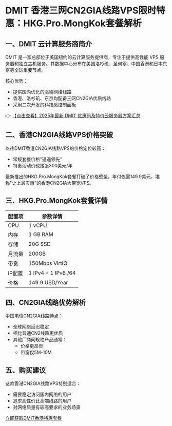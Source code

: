 # DMIT 香港三网CN2GIA线路VPS限时特惠：HKG.Pro.MongKok套餐解析

## 一、DMIT 云计算服务商简介
DMIT 是一家总部位于美国纽约的云计算服务提供商，专注于提供高性能 VPS 服务器和独立主机服务。其数据中心分布在美国洛杉矶、圣何塞、中国香港和日本东京等全球重要节点。

核心优势：
- 提供国内优化的高端网络线路
- 香港、洛杉矶、东京均配备三网CN2GIA优质线路
- 采用二次开发的科技感控制面板

👉 [【点击查看】2025年最新 DMIT 优惠码及特价云服务器方案汇总](https://bit.ly/dmit_coupon)

## 二、香港CN2GIA线路VPS价格突破
以往DMIT香港CN2GIA线路VPS的价格定位较高：
- 常规套餐价格"遥遥领先"
- 特惠活动价也接近300美元/年

最新推出的HKG.Pro.MongKok套餐打破了价格壁垒，年付仅需149.9美元，堪称"史上最实惠"的香港CN2GIA大带宽VPS。

## 三、HKG.Pro.MongKok套餐详情
| 配置项       | 参数详情               |
|--------------|-----------------------|
| CPU          | 1 vCPU               |
| 内存         | 1 GB RAM             |
| 存储         | 20G SSD              |
| 月流量       | 200GB                |
| 带宽         | 150Mbps VirtIO       |
| IP配置       | 1 IPv4 + 1 IPv6 /64  |
| 价格         | 149.9 USD/Year       |

## 四、CN2GIA线路优势解析
中国电信CN2GIA线路特点：
- 全球网络延迟稳定
- 相比普通CN2线路更优质
- 其他厂商同规格产品通常：
  - 价格更昂贵
  - 带宽仅5M-10M

## 五、购买建议
这款香港CN2GIA线路VPS特别适合：
- 需要稳定访问国内网络的用户
- 追求高性价比高端线路的用户
- 对网络质量有较高要求的业务场景

[立即获取DMIT香港特惠套餐](https://bit.ly/dmit_coupon)